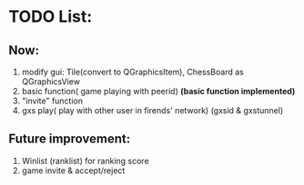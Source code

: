 # TODO List:

## Now:
1. modify gui: Tile(convert to QGraphicsItem), ChessBoard as QGraphicsView
2. basic function( game playing with peerid) __(basic function implemented)__
3. "invite" function
4. gxs play( play with other user in firends' network) (gxsid & gxstunnel)

## Future improvement:

1. Winlist (ranklist) for ranking score
2. game invite & accept/reject
